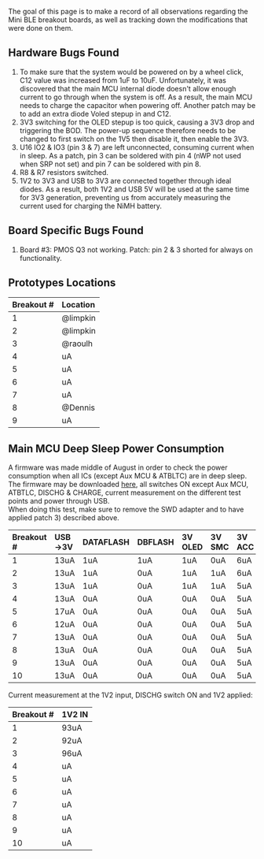 The goal of this page is to make a record of all observations regarding the Mini BLE breakout boards, as well as tracking down the modifications that were done on them.  
  
  
## [](#header-2)Hardware Bugs Found   
1) To make sure that the system would be powered on by a wheel click, C12 value was increased from 1uF to 10uF. Unfortunately, it was discovered that the main MCU internal diode doesn't allow enough current to go through when the system is off. As a result, the main MCU needs to charge the capacitor when powering off. Another patch may be to add an extra diode Voled stepup in and C12.  
2) 3V3 switching for the OLED stepup is too quick, causing a 3V3 drop and triggering the BOD. The power-up sequence therefore needs to be changed to first switch on the 1V5 then disable it, then enable the 3V3.  
3) U16 IO2 & IO3 (pin 3 & 7) are left unconnected, consuming current when in sleep. As a patch, pin 3 can be soldered with pin 4 (nWP not used when SRP not set) and pin 7 can be soldered with pin 8.  
4) R8 & R7 resistors switched.  
5) 1V2 to 3V3 and USB to 3V3 are connected together through ideal diodes. As a result, both 1V2 and USB 5V will be used at the same time for 3V3 generation, preventing us from accurately measuring the current used for charging the NiMH battery.  
  
    
## [](#header-2)Board Specific Bugs Found   
1) Board #3: PMOS Q3 not working. Patch: pin 2 & 3 shorted for always on functionality.   
   
    
## [](#header-2)Prototypes Locations   
  
| Breakout # | Location |
|:-----------|:----|
| 1          | @limpkin |
| 2          | @limpkin |
| 3          | @raoulh |
| 4          | uA |
| 5          | uA |
| 6          | uA |
| 7          | uA |
| 8          | @Dennis |
| 9          | uA |
   
   
## [](#header-2)Main MCU Deep Sleep Power Consumption
A firmware was made middle of August in order to check the power consumption when all ICs (except Aux MCU & ATBLTC) are in deep sleep.  
The firmware may be downloaded [here](ressources/2018-08-18-main-mcu-direct-sleep.hex), all switches ON except Aux MCU, ATBTLC, DISCHG & CHARGE, current measurement on the different test points and power through USB.  
When doing this test, make sure to remove the SWD adapter and to have applied patch 3) described above.  
  
  
| Breakout # | USB->3V | DATAFLASH | DBFLASH | 3V OLED | 3V SMC | 3V ACC | 3V MCU | 
|:-----------|:--------|:----------|:--------|:--------|:-------|:-------|:-------|
| 1          | 13uA    | 1uA       | 1uA     | 1uA     | 0uA    | 6uA    | 7uA    |
| 2          | 13uA    | 1uA       | 0uA     | 1uA     | 1uA    | 6uA    | 8uA    |
| 3          | 13uA    | 1uA       | 0uA     | 1uA     | 1uA    | 5uA    | 6uA    |
| 4          | 13uA    | 0uA       | 0uA     | 0uA     | 0uA    | 5uA    | 7uA    |
| 5          | 17uA    | 0uA       | 0uA     | 0uA     | 0uA    | 5uA    | 13uA    |
| 6          | 12uA    | 0uA       | 0uA     | 0uA     | 0uA    | 5uA    | 6uA    |
| 7          | 13uA    | 0uA       | 0uA     | 0uA     | 0uA    | 5uA    | 6uA    |
| 8          | 13uA    | 0uA       | 0uA     | 0uA     | 0uA    | 5uA    | 6uA    |
| 9          | 13uA    | 0uA       | 0uA     | 0uA     | 0uA    | 5uA    | 6uA    |
| 10         | 13uA    | 0uA       | 0uA     | 0uA     | 0uA    | 5uA    | 6uA    |
  
  
Current measurement at the 1V2 input, DISCHG switch ON and 1V2 applied:  
   
| Breakout # | 1V2 IN |
|:-----------|:----|
| 1          | 93uA |
| 2          | 92uA |
| 3          | 96uA |
| 4          | uA |
| 5          | uA |
| 6          | uA |
| 7          | uA |
| 8          | uA |
| 9          | uA |
| 10         | uA |
